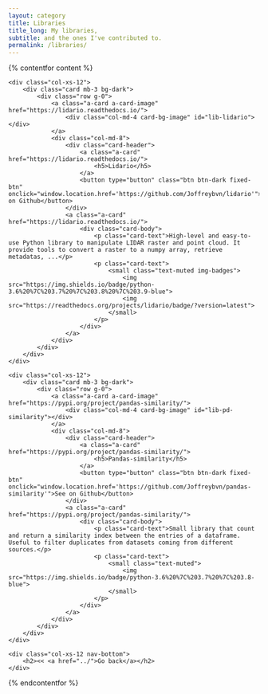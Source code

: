 ```yaml
---
layout: category
title: Libraries
title_long: My libraries,
subtitle: and the ones I've contributed to.
permalink: /libraries/
---
```


{% contentfor content %}

    <div class="col-xs-12">
        <div class="card mb-3 bg-dark">
            <div class="row g-0">
                <a class="a-card a-card-image" href="https://lidario.readthedocs.io/">
                    <div class="col-md-4 card-bg-image" id="lib-lidario"></div>
                </a>
                <div class="col-md-8">
                    <div class="card-header">
                        <a class="a-card" href="https://lidario.readthedocs.io/">
                            <h5>Lidario</h5>
                        </a>
                        <button type="button" class="btn btn-dark fixed-btn" onclick="window.location.href='https://github.com/Joffreybvn/lidario'">See on Github</button>
                    </div>
                    <a class="a-card" href="https://lidario.readthedocs.io/">
                        <div class="card-body">
                            <p class="card-text">High-level and easy-to-use Python library to manipulate LIDAR raster and point cloud. It provide tools to convert a raster to a numpy array, retrieve metadatas, ...</p>
                            <p class="card-text">
                                <small class="text-muted img-badges">
                                    <img src="https://img.shields.io/badge/python-3.6%20%7C%203.7%20%7C%203.8%20%7C%203.9-blue">
                                    <img src="https://readthedocs.org/projects/lidario/badge/?version=latest">
                                </small>
                            </p>
                        </div>
                    </a>
                </div>
            </div>
        </div>
    </div>
    
    <div class="col-xs-12">
        <div class="card mb-3 bg-dark">
            <div class="row g-0">
                <a class="a-card a-card-image" href="https://pypi.org/project/pandas-similarity/">
                    <div class="col-md-4 card-bg-image" id="lib-pd-similarity"></div>
                </a>
                <div class="col-md-8">
                    <div class="card-header">
                        <a class="a-card" href="https://pypi.org/project/pandas-similarity/">
                            <h5>Pandas-similarity</h5>
                        </a>
                        <button type="button" class="btn btn-dark fixed-btn" onclick="window.location.href='https://github.com/Joffreybvn/pandas-similarity'">See on Github</button>
                    </div>
                    <a class="a-card" href="https://pypi.org/project/pandas-similarity/">
                        <div class="card-body">
                            <p class="card-text">Small library that count and return a similarity index between the entries of a dataframe. Useful to filter duplicates from datasets coming from different sources.</p>
                            <p class="card-text">
                                <small class="text-muted">
                                    <img src="https://img.shields.io/badge/python-3.6%20%7C%203.7%20%7C%203.8-blue">
                                </small>
                            </p>
                        </div>
                    </a>
                </div>
            </div>
        </div>
    </div>
    
    <div class="col-xs-12 nav-bottom">
        <h2><< <a href="../">Go back</a></h2>
    </div>
{% endcontentfor %}